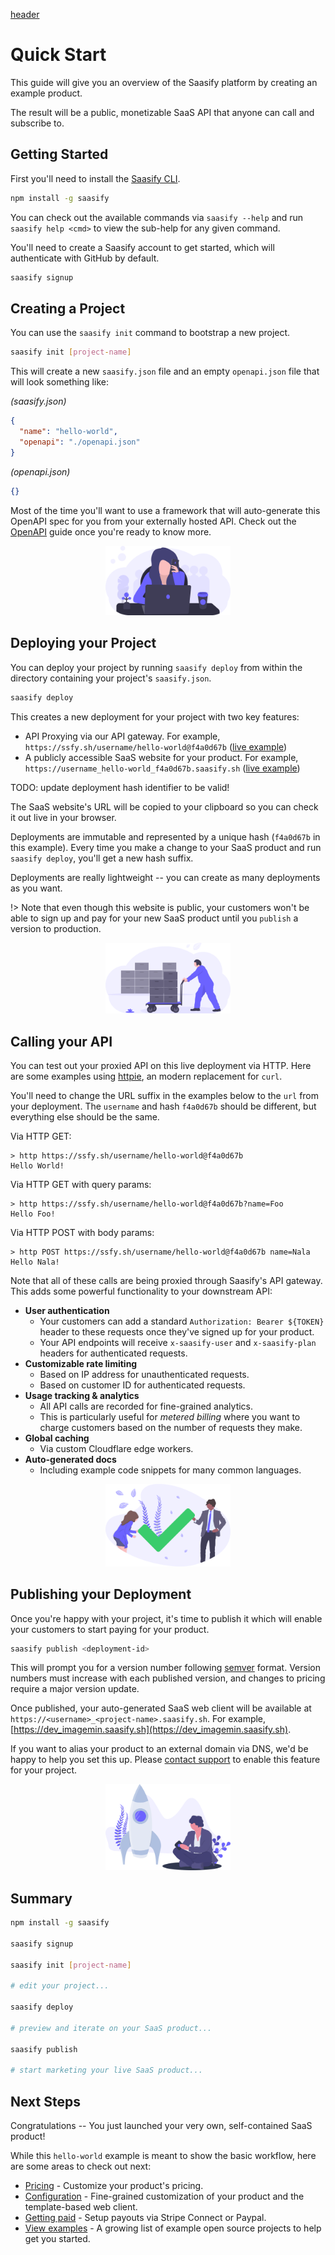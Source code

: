 [header](_header.md ':include')

# Quick Start

This guide will give you an overview of the Saasify platform by creating an example product.

The result will be a public, monetizable SaaS API that anyone can call and subscribe to.

## Getting Started

First you'll need to install the [Saasify CLI](https://github.com/saasify-sh/saasify/tree/master/packages/saasify-cli).

```bash
npm install -g saasify
```

You can check out the available commands via `saasify --help` and run `saasify help <cmd>` to view the sub-help for any given command.

You'll need to create a Saasify account to get started, which will authenticate with GitHub by default.

```bash
saasify signup
```

## Creating a Project

You can use the `saasify init` command to bootstrap a new project.

```bash
saasify init [project-name]
```

This will create a new `saasify.json` file and an empty `openapi.json` file that will look something like:

_(saasify.json)_

```json
{
  "name": "hello-world",
  "openapi": "./openapi.json"
}
```

_(openapi.json)_

```json
{}
```

Most of the time you'll want to use a framework that will auto-generate this OpenAPI spec for you from your externally hosted API. Check out the [OpenAPI](./openapi.md) guide once you're ready to know more.

<p align="center">
  <img src="./_media/undraw/working_remotely.svg" alt="Working remotely" width="200" />
</p>

## Deploying your Project

You can deploy your project by running `saasify deploy` from within the directory containing your project's `saasify.json`.

```bash
saasify deploy
```

This creates a new deployment for your project with two key features:

- API Proxying via our API gateway. For example, `https://ssfy.sh/username/hello-world@f4a0d67b` ([live example](https://ssfy.sh/dev/hello-world@f4a0d67b))
- A publicly accessible SaaS website for your product. For example, `https://username_hello-world_f4a0d67b.saasify.sh` ([live example](https://dev_hello-world_f4a0d67b.saasify.sh))

TODO: update deployment hash identifier to be valid!

The SaaS website's URL will be copied to your clipboard so you can check it out live in your browser.

Deployments are immutable and represented by a unique hash (`f4a0d67b` in this example). Every time you make a change to your SaaS product and run `saasify deploy`, you'll get a new hash suffix.

Deployments are really lightweight -- you can create as many deployments as you want.

!> Note that even though this website is public, your customers won't be able to sign up and pay for your new SaaS product until you `publish` a version to production.

<p align="center">
  <img src="./_media/undraw/logistics.svg" alt="Deploying" width="200" />
</p>

## Calling your API

You can test out your proxied API on this live deployment via HTTP. Here are some examples using [httpie](https://httpie.org/), an modern replacement for `curl`.

You'll need to change the URL suffix in the examples below to the `url` from your deployment. The `username` and hash `f4a0d67b` should be different, but everything else should be the same.

Via HTTP GET:

```
> http https://ssfy.sh/username/hello-world@f4a0d67b
Hello World!
```

Via HTTP GET with query params:

```
> http https://ssfy.sh/username/hello-world@f4a0d67b?name=Foo
Hello Foo!
```

Via HTTP POST with body params:

```
> http POST https://ssfy.sh/username/hello-world@f4a0d67b name=Nala
Hello Nala!
```

Note that all of these calls are being proxied through Saasify's API gateway. This adds some powerful functionality to your downstream API:

- **User authentication**
  - Your customers can add a standard `Authorization: Bearer ${TOKEN}` header to these requests once they've signed up for your product.
  - Your API endpoints will receive `x-saasify-user` and `x-saasify-plan` headers for authenticated requests.
- **Customizable rate limiting**
  - Based on IP address for unauthenticated requests.
  - Based on customer ID for authenticated requests.
- **Usage tracking & analytics**
  - All API calls are recorded for fine-grained analytics.
  - This is particularly useful for _metered billing_ where you want to charge customers based on the number of requests they make.
- **Global caching**
  - Via custom Cloudflare edge workers.
- **Auto-generated docs**
  - Including example code snippets for many common languages.

<p align="center">
  <img src="./_media/undraw/confirmation.svg" alt="Success" width="200" />
</p>

## Publishing your Deployment

Once you're happy with your project, it's time to publish it which will enable your customers to start paying for your product.

```bash
saasify publish <deployment-id>
```

This will prompt you for a version number following [semver](https://semver.org) format. Version numbers must increase with each published version, and changes to pricing require a major version update.

Once published, your auto-generated SaaS web client will be available at `https://<username>_<project-name>.saasify.sh`. For example, [https://dev_imagemin.saasify.sh](https://dev_imagemin.saasify.sh).

If you want to alias your product to an external domain via DNS, we'd be happy to help you set this up. Please [contact support](support.md) to enable this feature for your project.

<p align="center">
  <img src="./_media/undraw/maker_launch.svg" alt="Launching!" width="200" />
</p>

## Summary

```bash
npm install -g saasify

saasify signup

saasify init [project-name]

# edit your project...

saasify deploy

# preview and iterate on your SaaS product...

saasify publish

# start marketing your live SaaS product...
```

## Next Steps

Congratulations -- You just launched your very own, self-contained SaaS product!

While this `hello-world` example is meant to show the basic workflow, here are some areas to check out next:

- [Pricing](pricing.md) - Customize your product's pricing.
- [Configuration](configuration.md) - Fine-grained customization of your product and the template-based web client.
- [Getting paid](getting-paid.md) - Setup payouts via Stripe Connect or Paypal.
- [View examples](examples.md) - A growing list of example open source projects to help get you started.
